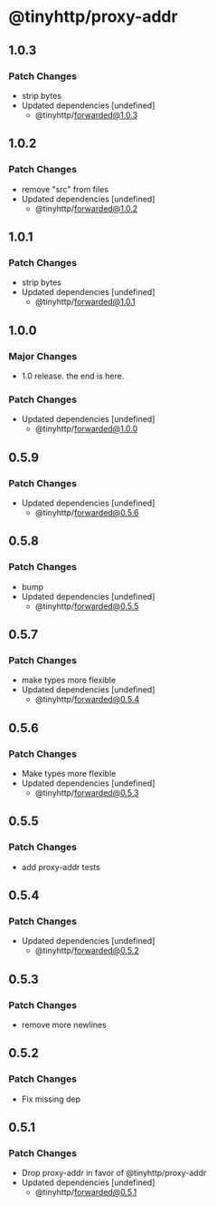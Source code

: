 # @tinyhttp/proxy-addr

## 1.0.3

### Patch Changes

- strip bytes
- Updated dependencies [undefined]
  - @tinyhttp/forwarded@1.0.3

## 1.0.2

### Patch Changes

- remove "src" from files
- Updated dependencies [undefined]
  - @tinyhttp/forwarded@1.0.2

## 1.0.1

### Patch Changes

- strip bytes
- Updated dependencies [undefined]
  - @tinyhttp/forwarded@1.0.1

## 1.0.0

### Major Changes

- 1.0 release. the end is here.

### Patch Changes

- Updated dependencies [undefined]
  - @tinyhttp/forwarded@1.0.0

## 0.5.9

### Patch Changes

- Updated dependencies [undefined]
  - @tinyhttp/forwarded@0.5.6

## 0.5.8

### Patch Changes

- bump
- Updated dependencies [undefined]
  - @tinyhttp/forwarded@0.5.5

## 0.5.7

### Patch Changes

- make types more flexible
- Updated dependencies [undefined]
  - @tinyhttp/forwarded@0.5.4

## 0.5.6

### Patch Changes

- Make types more flexible
- Updated dependencies [undefined]
  - @tinyhttp/forwarded@0.5.3

## 0.5.5

### Patch Changes

- add proxy-addr tests

## 0.5.4

### Patch Changes

- Updated dependencies [undefined]
  - @tinyhttp/forwarded@0.5.2

## 0.5.3

### Patch Changes

- remove more newlines

## 0.5.2

### Patch Changes

- Fix missing dep

## 0.5.1

### Patch Changes

- Drop proxy-addr in favor of @tinyhttp/proxy-addr
- Updated dependencies [undefined]
  - @tinyhttp/forwarded@0.5.1
